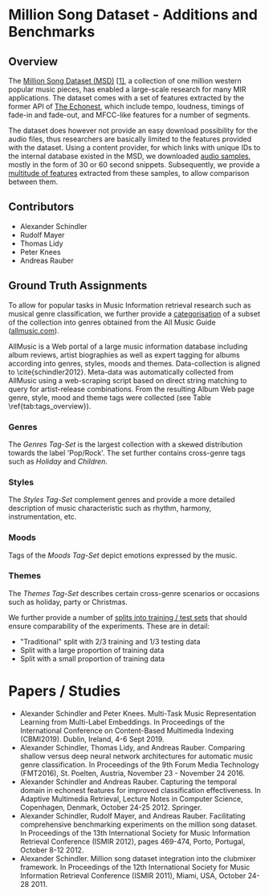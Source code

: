 # Million Song Dataset - Additions and Benchmarks

## Overview

The [Million Song Dataset (MSD)](http://labrosa.ee.columbia.edu/millionsong/) [[1\]](http://www.ifs.tuwien.ac.at/mir/msd/#refs1), a collection of one million western popular music pieces, has enabled a large-scale research for many MIR applications. The dataset comes with a set of features extracted by the former API of [The Echonest](http://echonest.com), which include tempo, loudness, timings of fade-in and fade-out, and MFCC-like features for a number of segments.       

The dataset does however not provide an easy download possibility for the audio files, thus researchers are basically limited to the features provided with the dataset. Using a content provider, for which links with unique IDs to the internal database existed in the MSD, we downloaded [audio samples](http://www.ifs.tuwien.ac.at/mir/msd/collectionCharacteristics.html), mostly in the form of 30 or 60 second snippets. Subsequently, we provide a [multitude of features](http://www.ifs.tuwien.ac.at/mir/msd/download.html) extracted from these samples, to allow comparison between them.       

## Contributors

- Alexander Schindler
- Rudolf Mayer
- Thomas Lidy
- Peter Knees
- Andreas Rauber

## Ground Truth Assignments

To allow for popular tasks in Music Information retrieval research such as musical genre classification, we  further provide a [categorisation](http://www.ifs.tuwien.ac.at/mir/msd/download.html#groundtruth) of a subset of the collection into genres obtained from the All Music Guide ([allmusic.com](http://allmusic.com)). 

AllMusic is a Web portal of a large music information database including album reviews, artist biographies as well as expert tagging for albums according into genres, styles, moods and themes. Data-collection is aligned to \cite{schindler2012}. Meta-data was automatically collected from AllMusic using a web-scraping script based on direct string matching to query for artist-release combinations. From the resulting Album Web page genre, style, mood and theme tags were collected (see Table \ref{tab:tags_overview}). 

### Genres

The *Genres Tag-Set* is the largest collection with a skewed distribution towards the label 'Pop/Rock'. The set further contains cross-genre tags such as *Holiday* and *Children*.

### Styles

The *Styles Tag-Set* complement genres and provide a more detailed description of music characteristic such as rhythm, harmony, instrumentation, etc. 

### Moods

Tags of the *Moods Tag-Set* depict emotions expressed by the music.

### Themes

The *Themes Tag-Set* describes certain cross-genre scenarios or occasions such as holiday, party or Christmas.


We further provide a number of [splits into training / test sets](http://www.ifs.tuwien.ac.at/mir/msd/download.html#splits) that should ensure comparability of the experiments. These are in detail: 

- "Traditional" split with 2/3 training and 1/3 testing data
- Split with a large proportion of training data
- Split with a small proportion of training data



# Papers / Studies

- Alexander Schindler and Peter Knees. Multi-Task Music Representation Learning from Multi-Label Embeddings. In Proceedings of the International Conference on Content-Based Multimedia Indexing (CBMI2019). Dublin, Ireland, 4-6 Sept 2019.
- Alexander Schindler, Thomas Lidy, and Andreas Rauber. Comparing shallow versus deep neural network architectures for automatic music genre classification. In Proceedings of the 9th Forum Media Technology (FMT2016), St. Poelten, Austria, November 23 - November 24 2016. 
- Alexander Schindler and Andreas Rauber. Capturing the temporal domain in echonest features for improved classification effectiveness. In Adaptive Multimedia Retrieval, Lecture Notes in Computer Science, Copenhagen, Denmark, October 24-25 2012. Springer.
- Alexander Schindler, Rudolf Mayer, and Andreas Rauber. Facilitating comprehensive benchmarking experiments on the million song dataset. In Proceedings of the 13th International Society for Music Information Retrieval Conference (ISMIR 2012), pages 469-474, Porto, Portugal, October 8-12 2012.
- Alexander Schindler. Million song dataset integration into the clubmixer framework. In Proceedings of the 12th International Society for Music Information Retrieval Conference (ISMIR 2011), Miami, USA, October 24-28 2011.